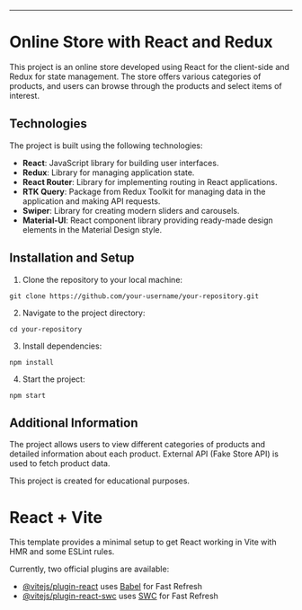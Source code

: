 ---

# Online Store with React and Redux

This project is an online store developed using React for the client-side and Redux for state management. The store offers various categories of products, and users can browse through the products and select items of interest.

## Technologies

The project is built using the following technologies:

- **React**: JavaScript library for building user interfaces.
- **Redux**: Library for managing application state.
- **React Router**: Library for implementing routing in React applications.
- **RTK Query**: Package from Redux Toolkit for managing data in the application and making API requests.
- **Swiper**: Library for creating modern sliders and carousels.
- **Material-UI**: React component library providing ready-made design elements in the Material Design style.

## Installation and Setup

1. Clone the repository to your local machine:

```
git clone https://github.com/your-username/your-repository.git
```

2. Navigate to the project directory:

```
cd your-repository
```

3. Install dependencies:

```
npm install
```

4. Start the project:

```
npm start
```

## Additional Information

The project allows users to view different categories of products and detailed information about each product. External API (Fake Store API) is used to fetch product data.

This project is created for educational purposes.

# React + Vite

This template provides a minimal setup to get React working in Vite with HMR and some ESLint rules.

Currently, two official plugins are available:

- [@vitejs/plugin-react](https://github.com/vitejs/vite-plugin-react/blob/main/packages/plugin-react/README.md) uses [Babel](https://babeljs.io/) for Fast Refresh
- [@vitejs/plugin-react-swc](https://github.com/vitejs/vite-plugin-react-swc) uses [SWC](https://swc.rs/) for Fast Refresh
